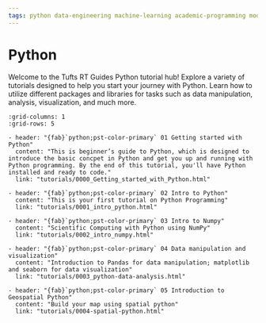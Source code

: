 ```yaml
---
tags: python data-engineering machine-learning academic-programming modeling jupyter visualization 
---
```

Python
====
Welcome to the Tufts RT Guides Python tutorial hub! Explore a variety of tutorials designed to help you start your journey with Python. Learn how to utilize different packages and libraries for tasks such as data manipulation, analysis, visualization, and much more.

```{gallery-grid}
:grid-columns: 1
:grid-rows: 5

- header: "{fab}`python;pst-color-primary` 01 Getting started with Python"
  content: "This is beginner’s guide to Python, which is designed to introduce the basic concpet in Python and get you up and running with Python programming. By the end of this tutorial, you'll have Python installed and ready to code."
  link: "tutorials/0000_Getting_started_with_Python.html"

- header: "{fab}`python;pst-color-primary` 02 Intro to Python"
  content: "This is your first tutorial on Python Programming"
  link: "tutorials/0001_intro_python.html"

- header: "{fab}`python;pst-color-primary` 03 Intro to Numpy"
  content: "Scientific Computing with Python using NumPy"
  link: "tutorials/0002_intro_numpy.html"

- header: "{fab}`python;pst-color-primary` 04 Data manipulation and visualization"
  content: "Introduction to Pandas for data manipulation; matplotlib and seaborn for data visualization"
  link: "tutorials/0003_python-data-analysis.html"

- header: "{fab}`python;pst-color-primary` 05 Introduction to Geospatial Python"
  content: "Build your map using spatial python"
  link: "tutorials/0004-spatial-python.html" 


```
